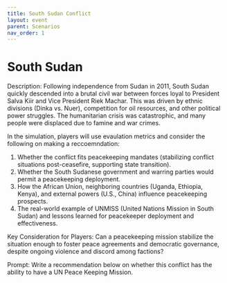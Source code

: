 ```yaml
---
title: South Sudan Conflict
layout: event
parent: Scenarios
nav_order: 1
---
```


# South Sudan

Description: 
Following independence from Sudan in 2011, South Sudan quickly descended into a brutal civil war between forces loyal to President Salva Kiir and Vice President Riek Machar. This was driven by ethnic divisions (Dinka vs. Nuer), competition for oil resources, and other political power struggles. The humanitarian crisis was catastrophic, and many people were displaced due to famine and war crimes. 

In the simulation, players will use evaulation metrics and consider the following on making a reccoemndation: 
1. Whether the conflict fits peacekeeping mandates (stabilizing conflict situations post-ceasefire, supporting state transition).
2. Whether the South Sudanese government and warring parties would permit a peacekeeping deployment.
3. How the African Union, neighboring countries (Uganda, Ethiopia, Kenya), and external powers (U.S., China) influence peacekeeping prospects.
4. The real-world example of UNMISS (United Nations Mission in South Sudan) and lessons learned for peacekeeper deployment and effectiveness.

Key Consideration for Players: Can a peacekeeping mission stabilize the situation enough to foster peace agreements and democratic governance, despite ongoing violence and discord among factions?

Prompt: Write a recommendation below on whether this conflict has the ability to have a UN Peace Keeping Mission.
